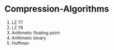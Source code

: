 # Compression-Algorithms

1. LZ 77
2. LZ 78
3. Arithmetic floating point 
4. Arithmetic binary
5. Huffman
